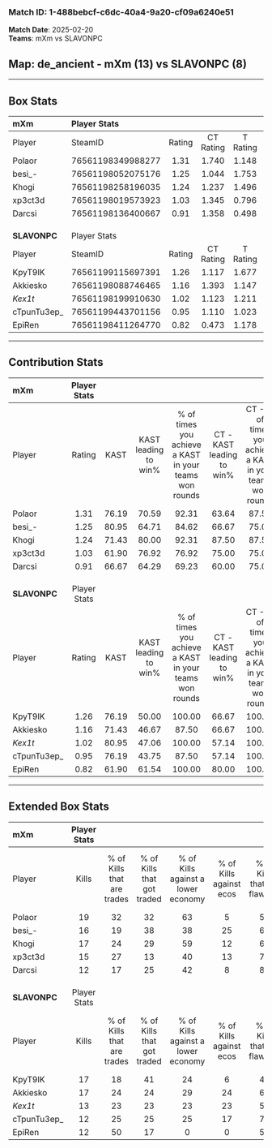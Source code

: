 ### Match ID: 1-488bebcf-c6dc-40a4-9a20-cf09a6240e51  
**Match Date**: 2025-02-20  
**Teams**: mXm vs SLAVONPC  

## **Map**: de_ancient - mXm (13) vs SLAVONPC (8)  
---  

## Box Stats  

| **mXm**      | Player Stats      |        |           |          |       |      |       |         |        |      |     |
| :- | :- | :-: | :-: | :-: | :-: | :-: | :-: | :-: | :-: | :-: | :-: |
| Player       | SteamID           | Rating | CT Rating | T Rating | KAST  | ADR  | Kills | Assists | Deaths | K/D  | HS% |
| Polaor       | 76561198349988277 |  1.31  |   1.740   |  1.148   | 76.19 | 86.6 |  19   |    3    |   15   | 1.27 | 31  |
| besi_-       | 76561198052075176 |  1.25  |   1.044   |  1.753   | 80.95 | 86.6 |  16   |    8    |   15   | 1.07 | 43  |
| Khogi        | 76561198258196035 |  1.24  |   1.237   |  1.496   | 71.43 | 82.1 |  17   |    6    |   13   | 1.31 | 82  |
| xp3ct3d      | 76561198019573923 |  1.03  |   1.345   |  0.796   | 61.90 | 69.2 |  15   |    7    |   14   | 1.07 | 60  |
| Darcsi       | 76561198136400667 |  0.91  |   1.358   |  0.498   | 66.67 | 62.7 |  12   |    5    |   14   | 0.86 |  8  |
|              |                   |        |           |          |       |      |       |         |        |      |     |
|              |                   |        |           |          |       |      |       |         |        |      |     |
|              |                   |        |           |          |       |      |       |         |        |      |     |
| **SLAVONPC** | Player Stats      |        |           |          |       |      |       |         |        |      |     |
| Player       | SteamID           | Rating | CT Rating | T Rating | KAST  | ADR  | Kills | Assists | Deaths | K/D  | HS% |
| KpyT9lK      | 76561199115697391 |  1.26  |   1.117   |  1.677   | 76.19 | 95.6 |  17   |    8    |   16   | 1.06 | 47  |
| Akkiesko     | 76561198088746465 |  1.16  |   1.393   |  1.147   | 71.43 | 89.6 |  17   |    5    |   17   | 1.00 | 52  |
| _Kex1t_      | 76561198199910630 |  1.02  |   1.123   |  1.211   | 80.95 | 60.6 |  13   |    4    |   15   | 0.87 | 53  |
| cTpunTu3ep_  | 76561199443701156 |  0.95  |   1.110   |  1.023   | 76.19 | 76.3 |  12   |    6    |   17   | 0.71 | 75  |
| EpiRen       | 76561198411264770 |  0.82  |   0.473   |  1.178   | 61.90 | 53.3 |  12   |    0    |   14   | 0.86 | 58  |
---  

## Contribution Stats  

| **mXm**      | Player Stats |       |                      |                                                        |                           |                                                             |                          |                                                            |
| :- | :-: | :-: | :-: | :-: | :-: | :-: | :-: | :-: |
| Player       |    Rating    | KAST  | KAST leading to win% | % of times you achieve a KAST in your teams won rounds | CT - KAST leading to win% | CT - % of times you achieve a KAST in your teams won rounds | T - KAST leading to win% | T - % of times you achieve a KAST in your teams won rounds |
| Polaor       |     1.31     | 76.19 |        70.59         |                         92.31                          |           63.64           |                            87.50                            |          83.33           |                           100.00                           |
| besi_-       |     1.25     | 80.95 |        64.71         |                         84.62                          |           66.67           |                            75.00                            |          62.50           |                           100.00                           |
| Khogi        |     1.24     | 71.43 |        80.00         |                         92.31                          |           87.50           |                            87.50                            |          71.43           |                           100.00                           |
| xp3ct3d      |     1.03     | 61.90 |        76.92         |                         76.92                          |           75.00           |                            75.00                            |          80.00           |                           80.00                            |
| Darcsi       |     0.91     | 66.67 |        64.29         |                         69.23                          |           60.00           |                            75.00                            |          75.00           |                           60.00                            |
|              |              |       |                      |                                                        |                           |                                                             |                          |                                                            |
|              |              |       |                      |                                                        |                           |                                                             |                          |                                                            |
|              |              |       |                      |                                                        |                           |                                                             |                          |                                                            |
| **SLAVONPC** | Player Stats |       |                      |                                                        |                           |                                                             |                          |                                                            |
| Player       |    Rating    | KAST  | KAST leading to win% | % of times you achieve a KAST in your teams won rounds | CT - KAST leading to win% | CT - % of times you achieve a KAST in your teams won rounds | T - KAST leading to win% | T - % of times you achieve a KAST in your teams won rounds |
| KpyT9lK      |     1.26     | 76.19 |        50.00         |                         100.00                         |           66.67           |                           100.00                            |          40.00           |                           100.00                           |
| Akkiesko     |     1.16     | 71.43 |        46.67         |                         87.50                          |           66.67           |                           100.00                            |          33.33           |                           75.00                            |
| _Kex1t_      |     1.02     | 80.95 |        47.06         |                         100.00                         |           57.14           |                           100.00                            |          40.00           |                           100.00                           |
| cTpunTu3ep_  |     0.95     | 76.19 |        43.75         |                         87.50                          |           57.14           |                           100.00                            |          33.33           |                           75.00                            |
| EpiRen       |     0.82     | 61.90 |        61.54         |                         100.00                         |           80.00           |                           100.00                            |          50.00           |                           100.00                           |
---  

## Extended Box Stats  

| **mXm**      | Player Stats |                            |                            |                                    |                         |                              |                                 |        |                             |                                     |                          |                               |                            |
| :- | :-: | :-: | :-: | :-: | :-: | :-: | :-: | :-: | :-: | :-: | :-: | :-: | :-: |
| Player       |    Kills     | % of Kills that are trades | % of Kills that got traded | % of Kills against a lower economy | % of Kills against ecos | % of Kills that are flawless | % of Kills that are close duels | Deaths | % of Deaths that get traded | % of Deaths against a lower economy | % of Deaths against ecos | % of Deaths that are flawless | % of Deaths that are close |
| Polaor       |      19      |             32             |             32             |                 63                 |            5            |              53              |                0                |   15   |             33              |                 33                  |            7             |              73               |             0              |
| besi_-       |      16      |             19             |             38             |                 38                 |           25            |              69              |                0                |   15   |             27              |                 33                  |            0             |              33               |             7              |
| Khogi        |      17      |             24             |             29             |                 59                 |           12            |              65              |                6                |   13   |             31              |                 46                  |            8             |              31               |             8              |
| xp3ct3d      |      15      |             27             |             13             |                 40                 |           13            |              73              |                7                |   14   |             21              |                 36                  |            7             |              57               |             7              |
| Darcsi       |      12      |             17             |             25             |                 42                 |            8            |              83              |                0                |   14   |             21              |                 36                  |            0             |              86               |             0              |
|              |              |                            |                            |                                    |                         |                              |                                 |        |                             |                                     |                          |                               |                            |
|              |              |                            |                            |                                    |                         |                              |                                 |        |                             |                                     |                          |                               |                            |
|              |              |                            |                            |                                    |                         |                              |                                 |        |                             |                                     |                          |                               |                            |
| **SLAVONPC** | Player Stats |                            |                            |                                    |                         |                              |                                 |        |                             |                                     |                          |                               |                            |
| Player       |    Kills     | % of Kills that are trades | % of Kills that got traded | % of Kills against a lower economy | % of Kills against ecos | % of Kills that are flawless | % of Kills that are close duels | Deaths | % of Deaths that get traded | % of Deaths against a lower economy | % of Deaths against ecos | % of Deaths that are flawless | % of Deaths that are close |
| KpyT9lK      |      17      |             18             |             41             |                 24                 |            6            |              41              |                0                |   16   |             44              |                  6                  |            0             |              75               |             6              |
| Akkiesko     |      17      |             24             |             24             |                 29                 |           24            |              65              |                0                |   17   |             18              |                 18                  |            6             |              59               |             0              |
| _Kex1t_      |      13      |             23             |             23             |                 23                 |           23            |              54              |                8                |   15   |             40              |                 13                  |            0             |              87               |             0              |
| cTpunTu3ep_  |      12      |             25             |             25             |                 25                 |           17            |              75              |                8                |   17   |             24              |                 12                  |            0             |              65               |             6              |
| EpiRen       |      12      |             50             |             17             |                 0                  |            0            |              50              |                8                |   14   |             14              |                 14                  |            0             |              50               |             0              |
